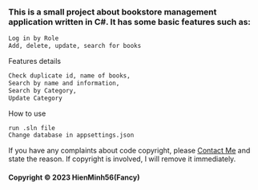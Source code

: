 ### This is a small project about bookstore management application written in C#. It has some basic features such as:
```bash
Log in by Role
Add, delete, update, search for books
```
Features details
```bash
Check duplicate id, name of books,
Search by name and information,
Search by Category,
Update Category
```
How to use
```bash
run .sln file
Change database in appsettings.json
```
If you have any complaints about code copyright, please <a href="https://hienminh56-contact.netlify.app">Contact Me</a> and state the reason. If copyright is involved, I will remove it immediately.

#### Copyright © 2023 HienMinh56(Fancy)
